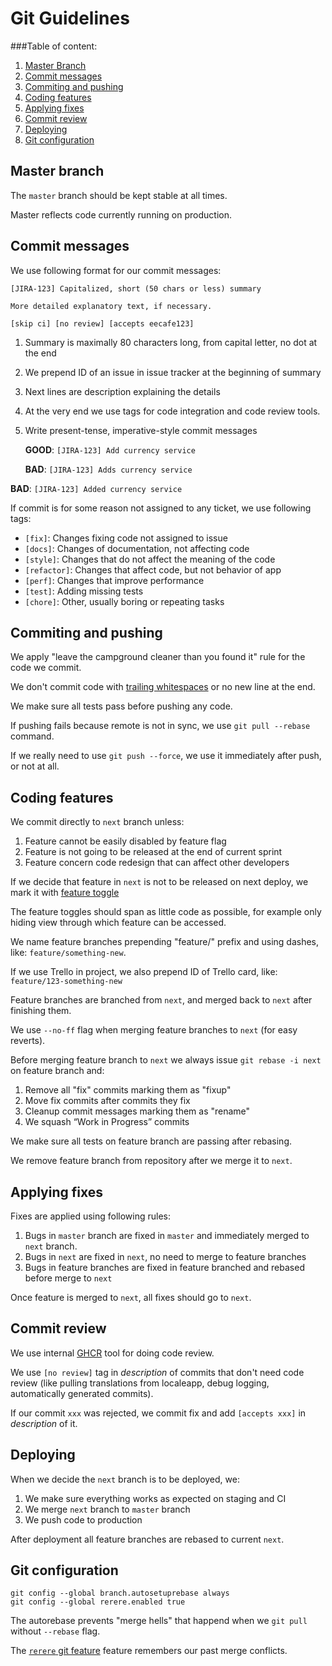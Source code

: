 # Git Guidelines

###Table of content:
1. [Master Branch](#master-branch)
2. [Commit messages](#commit-messages)
3. [Commiting and pushing](#commiting-and-pushing)
4. [Coding features](#coding-features)
5. [Applying fixes](#applying-fixes)
6. [Commit review](#commit-review)
7. [Deploying](#deploying)
8. [Git configuration](#git-configuration)


## Master branch

The `master` branch should be kept stable at all times.

Master reflects code currently running on production.

## Commit messages

We use following format for our commit messages:

```
[JIRA-123] Capitalized, short (50 chars or less) summary

More detailed explanatory text, if necessary.

[skip ci] [no review] [accepts eecafe123]
```

1. Summary is maximally 80 characters long, from capital letter, no dot at the end
2. We prepend ID of an issue in issue tracker at the beginning of summary
3. Next lines are description explaining the details
4. At the very end we use tags for code integration and code review tools.
5. Write present-tense, imperative-style commit messages

   **GOOD**:
   `[JIRA-123] Add currency service`

   **BAD**:
      `[JIRA-123] Adds currency service`

  **BAD**:
   `[JIRA-123] Added currency service`



If commit is for some reason not assigned to any ticket, we use following tags:

* `[fix]`: Changes fixing code not assigned to issue
* `[docs]`: Changes of documentation, not affecting code
* `[style]`: Changes that do not affect the meaning of the code
* `[refactor]`: Changes that affect code, but not behavior of app
* `[perf]`: Changes that improve performance
* `[test]`: Adding missing tests
* `[chore]`: Other, usually boring or repeating tasks

## Commiting and pushing

We apply "leave the campground cleaner than you found it" rule for the code we commit.

We don't commit code with [trailing whitespaces](https://gist.github.com/4451806) or no new line at the end.

We make sure all tests pass before pushing any code.

If pushing fails because remote is not in sync, we use `git pull --rebase` command.

If we really need to use `git push --force`, we use it immediately after push, or not at all.

## Coding features

We commit directly to `next` branch unless:

1. Feature cannot be easily disabled by feature flag
2. Feature is not going to be released at the end of current sprint
3. Feature concern code redesign that can affect other developers

If we decide that feature in `next` is not to be released on next deploy, we mark it with [feature toggle](http://martinfowler.com/bliki/FeatureToggle.html)

The feature toggles should span as little code as possible, for example only hiding view through which feature can be accessed.

We name feature branches prepending "feature/" prefix and using dashes, like: `feature/something-new`.

If we use Trello in project, we also prepend ID of Trello card, like: `feature/123-something-new`

Feature branches are branched from `next`, and merged back to `next` after finishing them.

We use `--no-ff` flag when merging feature branches to `next` (for easy reverts).

Before merging feature branch to `next` we always issue `git rebase -i next` on feature branch and:

1. Remove all "fix" commits marking them as "fixup"
2. Move fix commits after commits they fix
3. Cleanup commit messages marking them as "rename"
4. We squash “Work in Progress” commits

We make sure all tests on feature branch are passing after rebasing.

We remove feature branch from repository after we merge it to `next`.

## Applying fixes

Fixes are applied using following rules:

1. Bugs in `master` branch are fixed in `master` and immediately merged to `next` branch.
2. Bugs in `next` are fixed in `next`, no need to merge to feature branches
3. Bugs in feature branches are fixed in feature branched and rebased before merge to `next`

Once feature is merged to `next`, all fixes should go to `next`.

## Commit review

We use internal [GHCR](https://github.com/monterail/ghcr) tool for doing code review.

We use `[no review]` tag in *description* of commits that don't need code review
(like pulling translations from localeapp, debug logging, automatically generated commits).

If our commit `xxx` was rejected, we commit fix and add `[accepts xxx]` in *description* of it.

## Deploying

When we decide the `next` branch is to be deployed, we:

1. We make sure everything works as expected on staging and CI
2. We merge `next` branch to `master` branch
3. We push code to production

After deployment all feature branches are rebased to current `next`.

## Git configuration

```
git config --global branch.autosetuprebase always
git config --global rerere.enabled true
```

The autorebase prevents "merge hells" that happend when we `git pull` without `--rebase` flag.

The [`rerere` git feature](http://git-scm.com/2010/03/08/rerere.html) feature remembers our past merge conflicts.
